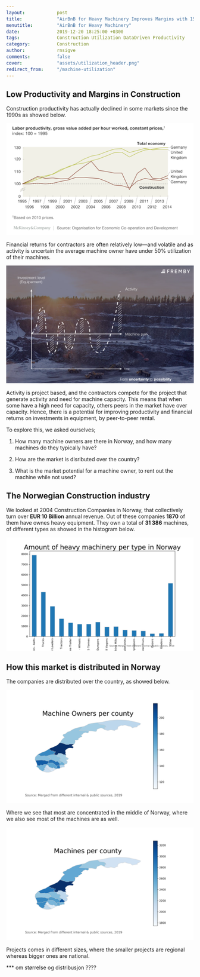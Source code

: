 ```yaml
---
layout:            post
title:             "AirBnB for Heavy Machinery Improves Margins with 15%"
menutitle:         "AirBnB for Heavy Machinery"
date:              2019-12-20 18:25:00 +0300
tags:              Construction Utilization DataDriven Productivity
category:          Construction
author:            rnsigve
comments:          false
cover:             "assets/utilization_header.png"
redirect_from:     "/machine-utilization"
---
```




## Low Productivity and Margins in Construction

Construction productivity has actually declined in some markets since the 1990s as showed below.

![Construction Labour Productivity](/assets/productivity.png)

Financial returns for contractors are often relatively low—and volatile and as activity is uncertain the average machine owner have under 50% utilization of their machines.

![Construction Labour Productivity](/assets/machine-utilization.png)

Activity is project based, and the contractors compete for the project that generate activity and need for machine capacity. This means that when some have a high need for capacity, others peers in the market have over capacity. Hence, there is a potential for improving productivity and financial returns on investments in equipment, by peer-to-peer rental.

To explore this, we asked ourselves;

1) How many machine owners are there in Norway, and how many machines do they typically have?

2) How are the market is disributed over the country?

3) What is the market potential for a machine owner, to rent out the machine while not used?

## The Norwegian Construction industry
We looked at 2004 Construction Companies in Norway, that collectively turn over **EUR 10 Billion** annual revenue. Out of these companies **1870** of them have ownes heavy equipment. They own a total of **31 386** machines, of different types as showed in the histogram below.

 ![Construction Labour Productivity](/assets/machine_types.png)

## How this market is distributed in Norway

The companies are distributed over the country, as showed below.

![Construction Labour Productivity](/assets/machine_owners_per_county.png)

Where we see that most are concentrated in the middle of Norway, where we also see most of the machines are as well.

![Construction Labour Productivity](/assets/machines_per_county.png)

Projects comes in different sizes, where the smaller projects are regional whereas bigger ones are national.

*** om størrelse og distribusjon ????
